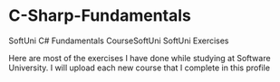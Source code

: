 # C-Sharp-Fundamentals
SoftUni C# Fundamentals CourseSoftUni
SoftUni Exercises

Here are most of the exercises I have done while studying at Software University. I will upload each new course that I complete in this profile
